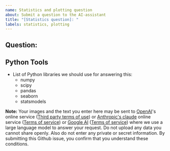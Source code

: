 ```yaml
---
name: Statistics and plotting question
about: Submit a question to the AI-assistant
title: "[Statistics question]: "
labels: statistics, plotting
---
```


## Question:


## Python Tools
- List of Python libraries we should use for answering this:
  - numpy
  - scipy
  - pandas
  - seaborn
  - statsmodels

**Note:** Your images and the text you enter here may be sent to [OpenAI](https://openai.com/)'s online service ([Third party terms of use](https://openai.com/policies/row-terms-of-use/)) or [Anthropic's claude](https://www.anthropic.com/api) online service ([Terms of service](https://www.anthropic.com/legal/consumer-terms)) or [Google AI](https://ai.google.dev/) ([Terms of service](https://ai.google.dev/gemini-api/terms)) where we use a large language model to answer your request. 
Do not upload any data you cannot share openly. Also do not enter any private or secret information. By submitting this Github issue, you confirm that you understand these conditions.
